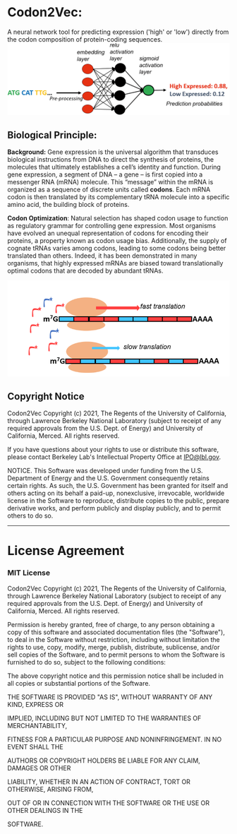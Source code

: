 # Codon2Vec: 
A neural network tool for predicting expression ('high' or 'low') directly from the codon composition of protein-coding sequences. 
![C2V Schema](/C2V_schema.png)

## Biological Principle: 
**Background:** Gene expression is the universal algorithm that transduces biological instructions from DNA to direct the synthesis of proteins, the molecules that ultimately establishes a cell’s identity and function. During gene expression, a segment of DNA – a gene – is first copied into a messenger RNA (mRNA) molecule. This “message” within the mRNA is organized as a sequence of discrete units called <b>codons</b>. Each mRNA codon is then translated by its complementary tRNA molecule into a specific amino acid, the building block of proteins. 
 
**Codon Optimization**: Natural selection has shaped codon usage to function as regulatory grammar for controlling gene expression. Most organisms have evolved an unequal representation of codons for encoding their proteins, a property known as codon usage bias. Additionally, the supply of cognate tRNAs varies among codons, leading to some codons being better translated than others. Indeed, it has been demonstrated in many organisms, that highly expressed mRNAs are biased toward translationally optimal codons that are decoded by abundant tRNAs. 

![C2V Schema](/Codon_optimality.png)



## Copyright Notice 

Codon2Vec Copyright (c) 2021, The Regents of the University of California,
through Lawrence Berkeley National Laboratory (subject to receipt of any
required approvals from the U.S. Dept. of Energy) and University of
California, Merced. All rights reserved.

If you have questions about your rights to use or distribute this software,
please contact Berkeley Lab's Intellectual Property Office at
IPO@lbl.gov.

NOTICE.  This Software was developed under funding from the U.S. Department
of Energy and the U.S. Government consequently retains certain rights.  As
such, the U.S. Government has been granted for itself and others acting on
its behalf a paid-up, nonexclusive, irrevocable, worldwide license in the
Software to reproduce, distribute copies to the public, prepare derivative 
works, and perform publicly and display publicly, and to permit others to do so.


****************************
# License Agreement 

### MIT License

Codon2Vec Copyright (c) 2021, The Regents of the University of California,
through Lawrence Berkeley National Laboratory (subject to receipt of any
required approvals from the U.S. Dept. of Energy) and University of
California, Merced. All rights reserved.

Permission is hereby granted, free of charge, to any person obtaining a copy 
of this software and associated documentation files (the "Software"), to deal 
in the Software without restriction, including without limitation the rights to use,
copy, modify, merge, publish, distribute, sublicense, and/or sell copies of the 
Software, and to permit persons to whom the Software is furnished to do so,
subject to the following conditions:

The above copyright notice and this permission notice shall be included in all
copies or substantial portions of the Software.

THE SOFTWARE IS PROVIDED "AS IS", WITHOUT WARRANTY OF ANY KIND, EXPRESS OR

IMPLIED, INCLUDING BUT NOT LIMITED TO THE WARRANTIES OF MERCHANTABILITY,

FITNESS FOR A PARTICULAR PURPOSE AND NONINFRINGEMENT. IN NO EVENT SHALL THE

AUTHORS OR COPYRIGHT HOLDERS BE LIABLE FOR ANY CLAIM, DAMAGES OR OTHER

LIABILITY, WHETHER IN AN ACTION OF CONTRACT, TORT OR OTHERWISE, ARISING FROM,

OUT OF OR IN CONNECTION WITH THE SOFTWARE OR THE USE OR OTHER DEALINGS IN THE 

SOFTWARE.
